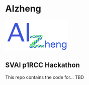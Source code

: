 # AIzheng

<img src="images/AIzhengLogo.png" height="100" width="200">

## SVAI p1RCC Hackathon

This repo contains the code for... TBD
